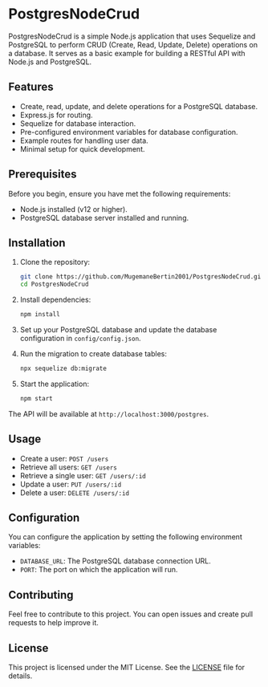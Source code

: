 
# PostgresNodeCrud

PostgresNodeCrud is a simple Node.js application that uses Sequelize and PostgreSQL to perform CRUD (Create, Read, Update, Delete) operations on a database. It serves as a basic example for building a RESTful API with Node.js and PostgreSQL.

## Features

- Create, read, update, and delete operations for a PostgreSQL database.
- Express.js for routing.
- Sequelize for database interaction.
- Pre-configured environment variables for database configuration.
- Example routes for handling user data.
- Minimal setup for quick development.

## Prerequisites

Before you begin, ensure you have met the following requirements:

- Node.js installed (v12 or higher).
- PostgreSQL database server installed and running.

## Installation

1. Clone the repository:

   ```bash
   git clone https://github.com/MugemaneBertin2001/PostgresNodeCrud.git
   cd PostgresNodeCrud
   ```

2. Install dependencies:

   ```bash
   npm install
   ```

3. Set up your PostgreSQL database and update the database configuration in `config/config.json`.

4. Run the migration to create database tables:

   ```bash
   npx sequelize db:migrate
   ```

5. Start the application:

   ```bash
   npm start
   ```

The API will be available at `http://localhost:3000/postgres`.

## Usage

- Create a user: `POST /users`
- Retrieve all users: `GET /users`
- Retrieve a single user: `GET /users/:id`
- Update a user: `PUT /users/:id`
- Delete a user: `DELETE /users/:id`

## Configuration

You can configure the application by setting the following environment variables:

- `DATABASE_URL`: The PostgreSQL database connection URL.
- `PORT`: The port on which the application will run.

## Contributing

Feel free to contribute to this project. You can open issues and create pull requests to help improve it.

## License

This project is licensed under the MIT License. See the [LICENSE](LICENSE) file for details.

